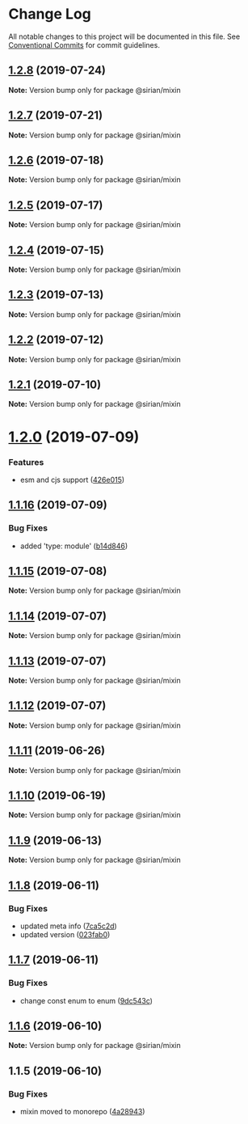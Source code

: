 # Change Log

All notable changes to this project will be documented in this file.
See [Conventional Commits](https://conventionalcommits.org) for commit guidelines.

## [1.2.8](https://github.com/sirian/js/compare/@sirian/mixin@1.2.7...@sirian/mixin@1.2.8) (2019-07-24)

**Note:** Version bump only for package @sirian/mixin





## [1.2.7](https://github.com/sirian/js/compare/@sirian/mixin@1.2.6...@sirian/mixin@1.2.7) (2019-07-21)

**Note:** Version bump only for package @sirian/mixin





## [1.2.6](https://github.com/sirian/js/compare/@sirian/mixin@1.2.5...@sirian/mixin@1.2.6) (2019-07-18)

**Note:** Version bump only for package @sirian/mixin





## [1.2.5](https://github.com/sirian/js/compare/@sirian/mixin@1.2.4...@sirian/mixin@1.2.5) (2019-07-17)

**Note:** Version bump only for package @sirian/mixin





## [1.2.4](https://github.com/sirian/js/compare/@sirian/mixin@1.2.3...@sirian/mixin@1.2.4) (2019-07-15)

**Note:** Version bump only for package @sirian/mixin





## [1.2.3](https://github.com/sirian/js/compare/@sirian/mixin@1.2.2...@sirian/mixin@1.2.3) (2019-07-13)

**Note:** Version bump only for package @sirian/mixin





## [1.2.2](https://github.com/sirian/js/compare/@sirian/mixin@1.2.1...@sirian/mixin@1.2.2) (2019-07-12)

**Note:** Version bump only for package @sirian/mixin





## [1.2.1](https://github.com/sirian/js/compare/@sirian/mixin@1.2.0...@sirian/mixin@1.2.1) (2019-07-10)

**Note:** Version bump only for package @sirian/mixin





# [1.2.0](https://github.com/sirian/js/compare/@sirian/mixin@1.1.16...@sirian/mixin@1.2.0) (2019-07-09)


### Features

* esm and cjs support ([426e015](https://github.com/sirian/js/commit/426e015))





## [1.1.16](https://github.com/sirian/js/compare/@sirian/mixin@1.1.15...@sirian/mixin@1.1.16) (2019-07-09)


### Bug Fixes

* added 'type: module' ([b14d846](https://github.com/sirian/js/commit/b14d846))





## [1.1.15](https://github.com/sirian/js/compare/@sirian/mixin@1.1.14...@sirian/mixin@1.1.15) (2019-07-08)

**Note:** Version bump only for package @sirian/mixin





## [1.1.14](https://github.com/sirian/js/compare/@sirian/mixin@1.1.13...@sirian/mixin@1.1.14) (2019-07-07)

**Note:** Version bump only for package @sirian/mixin





## [1.1.13](https://github.com/sirian/js/compare/@sirian/mixin@1.1.12...@sirian/mixin@1.1.13) (2019-07-07)

**Note:** Version bump only for package @sirian/mixin





## [1.1.12](https://github.com/sirian/js/compare/@sirian/mixin@1.1.11...@sirian/mixin@1.1.12) (2019-07-07)

**Note:** Version bump only for package @sirian/mixin





## [1.1.11](https://github.com/sirian/js/compare/@sirian/mixin@1.1.10...@sirian/mixin@1.1.11) (2019-06-26)

**Note:** Version bump only for package @sirian/mixin





## [1.1.10](https://github.com/sirian/js/compare/@sirian/mixin@1.1.9...@sirian/mixin@1.1.10) (2019-06-19)

**Note:** Version bump only for package @sirian/mixin





## [1.1.9](https://github.com/sirian/js/compare/@sirian/mixin@1.1.8...@sirian/mixin@1.1.9) (2019-06-13)

**Note:** Version bump only for package @sirian/mixin





## [1.1.8](https://github.com/sirian/js/compare/@sirian/mixin@1.1.7...@sirian/mixin@1.1.8) (2019-06-11)


### Bug Fixes

* updated meta info ([7ca5c2d](https://github.com/sirian/js/commit/7ca5c2d))
* updated version ([023fab0](https://github.com/sirian/js/commit/023fab0))





## [1.1.7](https://github.com/sirian/js/compare/@sirian/mixin@1.1.6...@sirian/mixin@1.1.7) (2019-06-11)


### Bug Fixes

* change const enum to enum ([9dc543c](https://github.com/sirian/js/commit/9dc543c))





## [1.1.6](https://github.com/sirian/js/compare/@sirian/mixin@1.1.5...@sirian/mixin@1.1.6) (2019-06-10)

**Note:** Version bump only for package @sirian/mixin





## 1.1.5 (2019-06-10)


### Bug Fixes

* mixin moved to monorepo ([4a28943](https://github.com/sirian/js/commit/4a28943))
